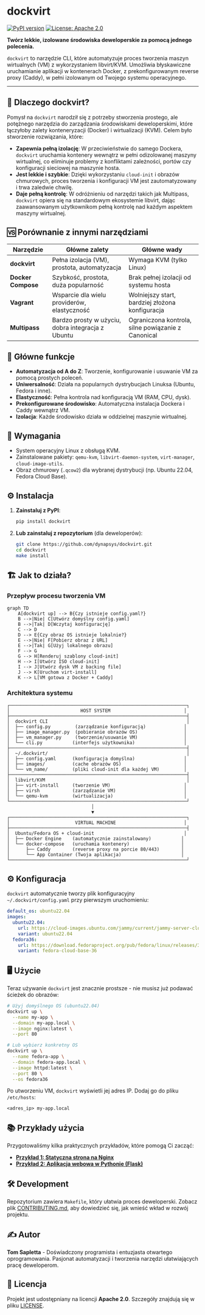 # dockvirt

[![PyPI version](https://badge.fury.io/py/dockvirt.svg)](https://badge.fury.io/py/dockvirt)
[![License: Apache 2.0](https://img.shields.io/badge/License-Apache%202.0-blue.svg)](https://opensource.org/licenses/Apache-2.0)

**Twórz lekkie, izolowane środowiska deweloperskie za pomocą jednego polecenia.**

`dockvirt` to narzędzie CLI, które automatyzuje proces tworzenia maszyn wirtualnych (VM) z wykorzystaniem libvirt/KVM. Umożliwia błyskawiczne uruchamianie aplikacji w kontenerach Docker, z prekonfigurowanym reverse proxy (Caddy), w pełni izolowanym od Twojego systemu operacyjnego.

---

## 🤔 Dlaczego dockvirt?

Pomysł na `dockvirt` narodził się z potrzeby stworzenia prostego, ale potężnego narzędzia do zarządzania środowiskami deweloperskimi, które łączyłoby zalety konteneryzacji (Docker) i wirtualizacji (KVM). Celem było stworzenie rozwiązania, które:

*   **Zapewnia pełną izolację**: W przeciwieństwie do samego Dockera, `dockvirt` uruchamia kontenery wewnątrz w pełni odizolowanej maszyny wirtualnej, co eliminuje problemy z konfliktami zależności, portów czy konfiguracji sieciowej na maszynie hosta.
*   **Jest lekkie i szybkie**: Dzięki wykorzystaniu `cloud-init` i obrazów chmurowych, proces tworzenia i konfiguracji VM jest zautomatyzowany i trwa zaledwie chwilę.
*   **Daje pełną kontrolę**: W odróżnieniu od narzędzi takich jak Multipass, `dockvirt` opiera się na standardowym ekosystemie libvirt, dając zaawansowanym użytkownikom pełną kontrolę nad każdym aspektem maszyny wirtualnej.

## 🆚 Porównanie z innymi narzędziami

| Narzędzie         | Główne zalety                                       | Główne wady                                             |
| ----------------- | --------------------------------------------------- | ------------------------------------------------------- |
| **dockvirt**      | Pełna izolacja (VM), prostota, automatyzacja        | Wymaga KVM (tylko Linux)                                |
| **Docker Compose**| Szybkość, prostota, duża popularność                | Brak pełnej izolacji od systemu hosta                   |
| **Vagrant**       | Wsparcie dla wielu providerów, elastyczność         | Wolniejszy start, bardziej złożona konfiguracja         |
| **Multipass**     | Bardzo prosty w użyciu, dobra integracja z Ubuntu   | Ograniczona kontrola, silne powiązanie z Canonical      |

## 🚀 Główne funkcje

*   **Automatyzacja od A do Z**: Tworzenie, konfigurowanie i usuwanie VM za pomocą prostych poleceń.
*   **Uniwersalność**: Działa na popularnych dystrybucjach Linuksa (Ubuntu, Fedora i inne).
*   **Elastyczność**: Pełna kontrola nad konfiguracją VM (RAM, CPU, dysk).
*   **Prekonfigurowane środowisko**: Automatyczna instalacja Dockera i Caddy wewnątrz VM.
*   **Izolacja**: Każde środowisko działa w oddzielnej maszynie wirtualnej.

## 🔧 Wymagania

*   System operacyjny Linux z obsługą KVM.
*   Zainstalowane pakiety: `qemu-kvm`, `libvirt-daemon-system`, `virt-manager`, `cloud-image-utils`.
*   Obraz chmurowy (`.qcow2`) dla wybranej dystrybucji (np. Ubuntu 22.04, Fedora Cloud Base).

## ⚙️ Instalacja

1.  **Zainstaluj z PyPI**:
    ```bash
    pip install dockvirt
    ```

2.  **Lub zainstaluj z repozytorium** (dla deweloperów):
    ```bash
    git clone https://github.com/dynapsys/dockvirt.git
    cd dockvirt
    make install
    ```

## 🏗️ Jak to działa?

### Przepływ procesu tworzenia VM

```mermaid
graph TD
    A[dockvirt up] --> B{Czy istnieje config.yaml?}
    B -->|Nie| C[Utwórz domyślny config.yaml]
    B -->|Tak| D[Wczytaj konfigurację]
    C --> D
    D --> E{Czy obraz OS istnieje lokalnie?}
    E -->|Nie| F[Pobierz obraz z URL]
    E -->|Tak| G[Użyj lokalnego obrazu]
    F --> G
    G --> H[Renderuj szablony cloud-init]
    H --> I[Utwórz ISO cloud-init]
    I --> J[Utwórz dysk VM z backing file]
    J --> K[Uruchom virt-install]
    K --> L[VM gotowa z Docker + Caddy]
```

### Architektura systemu

```
┌─────────────────────────────────────────────────────────────────┐
│                          HOST SYSTEM                           │
├─────────────────────────────────────────────────────────────────┤
│  dockvirt CLI                                                   │
│  ├── config.py         (zarządzanie konfiguracją)              │
│  ├── image_manager.py  (pobieranie obrazów OS)                 │
│  ├── vm_manager.py     (tworzenie/usuwanie VM)                 │
│  └── cli.py           (interfejs użytkownika)                  │
├─────────────────────────────────────────────────────────────────┤
│  ~/.dockvirt/                                                   │
│  ├── config.yaml      (konfiguracja domyślna)                  │
│  ├── images/          (cache obrazów OS)                       │
│  └── vm_name/         (pliki cloud-init dla każdej VM)         │
├─────────────────────────────────────────────────────────────────┤
│  libvirt/KVM                                                    │
│  ├── virt-install     (tworzenie VM)                           │
│  ├── virsh            (zarządzanie VM)                         │
│  └── qemu-kvm         (wirtualizacja)                          │
└─────────────────────────────────────────────────────────────────┘
                               │
                               ▼
┌─────────────────────────────────────────────────────────────────┐
│                        VIRTUAL MACHINE                         │
├─────────────────────────────────────────────────────────────────┤
│  Ubuntu/Fedora OS + cloud-init                                 │
│  ├── Docker Engine    (automatycznie zainstalowany)           │
│  └── docker-compose   (uruchamia kontenery)                   │
│      ├── Caddy        (reverse proxy na porcie 80/443)        │
│      └── App Container (Twoja aplikacja)                      │
└─────────────────────────────────────────────────────────────────┘
```

## ⚙️ Konfiguracja

`dockvirt` automatycznie tworzy plik konfiguracyjny `~/.dockvirt/config.yaml` przy pierwszym uruchomieniu:

```yaml
default_os: ubuntu22.04
images:
  ubuntu22.04:
    url: https://cloud-images.ubuntu.com/jammy/current/jammy-server-cloudimg-amd64.img
    variant: ubuntu22.04
  fedora36:
    url: https://download.fedoraproject.org/pub/fedora/linux/releases/36/Cloud/x86_64/images/Fedora-Cloud-Base-36-1.5.x86_64.qcow2
    variant: fedora-cloud-base-36
```

## 🖥️ Użycie

Teraz używanie `dockvirt` jest znacznie prostsze - nie musisz już podawać ścieżek do obrazów:

```bash
# Użyj domyślnego OS (ubuntu22.04)
dockvirt up \
  --name my-app \
  --domain my-app.local \
  --image nginx:latest \
  --port 80

# Lub wybierz konkretny OS
dockvirt up \
  --name fedora-app \
  --domain fedora-app.local \
  --image httpd:latest \
  --port 80 \
  --os fedora36
```

Po utworzeniu VM, `dockvirt` wyświetli jej adres IP. Dodaj go do pliku `/etc/hosts`:

```
<adres_ip> my-app.local
```

## 📚 Przykłady użycia

Przygotowaliśmy kilka praktycznych przykładów, które pomogą Ci zacząć:

*   **[Przykład 1: Statyczna strona na Nginx](./examples/1-static-nginx-website)**
*   **[Przykład 2: Aplikacja webowa w Pythonie (Flask)](./examples/2-python-flask-app)**

## 🛠️ Development

Repozytorium zawiera `Makefile`, który ułatwia proces deweloperski. Zobacz plik [CONTRIBUTING.md](./CONTRIBUTING.md), aby dowiedzieć się, jak wnieść wkład w rozwój projektu.

## ✍️ Autor

**Tom Sapletta** - Doświadczony programista i entuzjasta otwartego oprogramowania. Pasjonat automatyzacji i tworzenia narzędzi ułatwiających pracę deweloperom.

## 📜 Licencja

Projekt jest udostępniany na licencji **Apache 2.0**. Szczegóły znajdują się w pliku [LICENSE](LICENSE).
